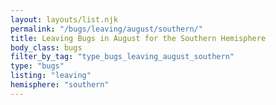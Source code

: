 ```yaml
---
layout: layouts/list.njk
permalink: "/bugs/leaving/august/southern/"
title: Leaving Bugs in August for the Southern Hemisphere
body_class: bugs
filter_by_tag: "type_bugs_leaving_august_southern"
type: "bugs"
listing: "leaving"
hemisphere: "southern"
---
```

